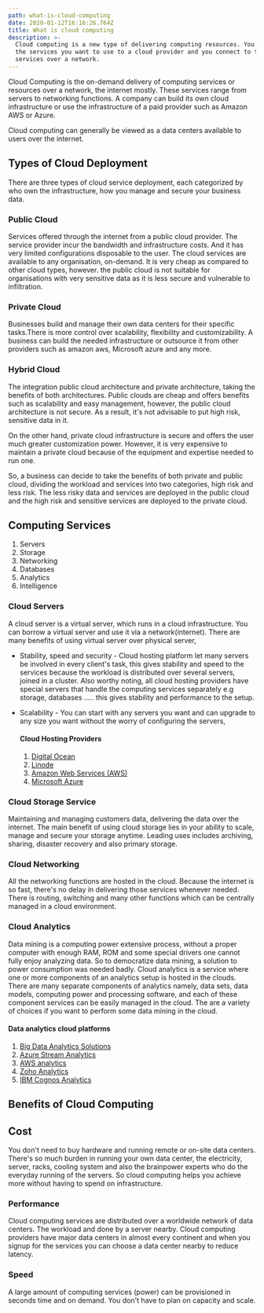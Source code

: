 ```yaml
---
path: what-is-cloud-computing
date: 2020-01-12T16:16:26.764Z
title: What is cloud computing
description: >-
  Cloud computing is a new type of delivering computing resources. You pay for
  the services you want to use to a cloud provider and you connect to those
  services over a network.
---
```

Cloud Computing is the on-demand delivery of computing services or resources over a network, the internet mostly. These services range from servers to networking functions.  A company can build its own cloud infrastructure or use the infrastructure of a paid provider such as Amazon AWS or Azure.

Cloud computing can generally be viewed as a data centers available to users over the internet.

## Types of  Cloud Deployment

There are three types of cloud service deployment, each categorized by who own the infrastructure, how you manage and secure your business data.

### Public Cloud

Services offered through the internet from a public cloud provider. The service provider incur the bandwidth and infrastructure costs. And it has very limited configurations disposable to the user. The cloud services are available to any organisation, on-demand. It is very cheap as compared to other cloud types, however. the public cloud is not suitable for organisations with very sensitive data as it is less secure and vulnerable to infiltration.

### Private Cloud

Businesses build and manage their own data centers for their specific tasks.There is more control over scalability, flexibility and customizability. A business can build the needed infrastructure or outsource it from other providers such as amazon aws, Microsoft azure and any more.

### Hybrid Cloud

The integration public cloud architecture and private architecture, taking the benefits of both architectures. Public clouds are cheap and offers benefits such as scalability and easy management, however, the public cloud architecture is not secure. As a result, it's not advisable to put high risk, sensitive data in it. 

On the other hand, private cloud infrastructure is secure and offers the user much greater customization power. However, it is very expensive to maintain a private cloud because of the equipment and expertise needed to run one. 

So, a business can decide to take the benefits of both private and public cloud, dividing the workload and services into two categories, high risk and less risk. The less risky data and services are deployed in the public cloud and the high risk and sensitive services are deployed to the private cloud.

## Computing Services

1. Servers
2. Storage
3. Networking
4. Databases
5. Analytics
6. Intelligence

### Cloud Servers

A cloud server is a virtual server, which runs in a cloud infrastructure.  You can borrow a virtual server and use it via a network(internet). There are many benefits of using virtual server over physical server,

* Stability, speed and security - Cloud hosting platform let many servers be involved in every client's task, this gives stability and speed to the services because the workload is distributed over several servers, joined in a cluster. Also worthy noting, all cloud hosting providers have special servers that handle the computing services separately e.g storage, databases ..... this gives stability and performance to the setup.
* Scalability - You can start with any servers you want and can upgrade to any size you want without the worry of configuring the servers,

  #### Cloud Hosting Providers

  1. [Digital Ocean](https://www.digitalocean.com/)
  2. [Linode](https://www.linode.com/)
  3. [Amazon Web Services (AWS)](https://aws.amazon.com/)
  4. [Microsoft Azure](https://azure.microsoft.com/en-us/)

### Cloud Storage Service

Maintaining and managing customers data, delivering the data over the internet. The main benefit of using cloud storage lies in your ability to scale, manage and secure your storage anytime. Leading uses includes archiving, sharing, disaster recovery and also primary storage.

### Cloud Networking

All the networking functions are hosted in the cloud. Because the internet is so fast, there's no delay in delivering those services whenever needed. There is routing, switching and many other functions which can be centrally managed in a cloud environment.

### Cloud Analytics

Data mining is a computing power extensive process, without a proper computer with enough RAM, ROM and some special drivers one cannot fully enjoy analyzing data. So to democratize data mining, a solution to power consumption was needed badly. Cloud analytics is a service where one or more components of an analytics setup is hosted in the clouds. There are many separate components of analytics namely, data sets, data models, computing power and processing software, and each of these component services can be easily managed in the cloud. The are a variety of choices if you want to perform some data mining in the cloud.

#### Data analytics cloud platforms

1. [Big Data Analytics Solutions](https://cloud.google.com/solutions/big-data/)
2. [Azure Stream Analytics](https://azure.microsoft.com/en-us/services/stream-analytics/)
3. [AWS analytics](https://aws.amazon.com/big-data/datalakes-and-analytics/)
4. [Zoho Analytics](https://www.zoho.com/reports/zohoreports-pricing.html)
5. [IBM Cognos Analytics](https://www.ibm.com/products/cognos-analytics)

## Benefits of Cloud Computing

## **Cost**

You don't need to buy hardware and running remote or on-site data centers. There's so much burden in running your own data center, the electricity, server, racks, cooling system and also the brainpower experts who do the everyday running of the servers. So cloud computing helps you achieve more without having to spend on infrastructure.

### Performance

Cloud computing services are distributed over a worldwide network of data centers. The workload and done by a server nearby. Cloud computing providers have major data centers in almost every continent and when you signup for the services you can choose a data center nearby to reduce latency. 

### Speed

A large amount of computing services (power) can be provisioned in seconds time and on demand. You don't have to plan on capacity and scale.
